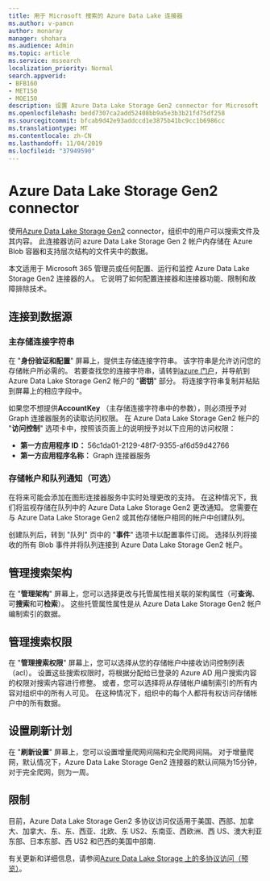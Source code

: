 ```yaml
---
title: 用于 Microsoft 搜索的 Azure Data Lake 连接器
ms.author: v-pamcn
author: monaray
manager: shohara
ms.audience: Admin
ms.topic: article
ms.service: mssearch
localization_priority: Normal
search.appverid:
- BFB160
- MET150
- MOE150
description: 设置 Azure Data Lake Storage Gen2 connector for Microsoft Search
ms.openlocfilehash: bedd7307ca2add52408bb9a5e3b3b21fd75df258
ms.sourcegitcommit: bfcab9d42e93addccd1e3875b41bc9cc1b6986cc
ms.translationtype: MT
ms.contentlocale: zh-CN
ms.lasthandoff: 11/04/2019
ms.locfileid: "37949590"
---
```

# <a name="azure-data-lake-storage-gen2-connector"></a>Azure Data Lake Storage Gen2 connector

使用[Azure Data Lake Storage Gen2](https://docs.microsoft.com/azure/storage/blobs/data-lake-storage-introduction) connector，组织中的用户可以搜索文件及其内容。 此连接器访问 azure Data Lake Storage Gen 2 帐户内存储在 Azure Blob 容器和支持层次结构的文件夹中的数据。

本文适用于 Microsoft 365 管理员或任何配置、运行和监控 Azure Data Lake Storage Gen2 连接器的人。 它说明了如何配置连接器和连接器功能、限制和故障排除技术。

## <a name="connect-to-a-data-source"></a>连接到数据源

### <a name="primary-storage-connection-string"></a>主存储连接字符串 
在 "**身份验证和配置**" 屏幕上，提供主存储连接字符串。 该字符串是允许访问您的存储帐户所必需的。 若要查找您的连接字符串，请转到[azure 门户](https://ms.portal.azure.com/#home)，并导航到 Azure Data Lake Storage Gen2 帐户的 "**密钥**" 部分。 将连接字符串复制并粘贴到屏幕上的相应字段中。

如果您不想提供**AccountKey** （主存储连接字符串中的参数），则必须授予对 Graph 连接器服务的读取访问权限。 在 Azure Data Lake Storage Gen2 帐户的 "**访问控制**" 选项卡中，按照该页面上的说明授予对以下应用的访问权限：
* **第一方应用程序 ID：** 56c1da01-2129-48f7-9355-af6d59d42766
* **第一方应用程序名称：** Graph 连接器服务

### <a name="storage-account-and-queue-notifications-optional"></a>存储帐户和队列通知（可选）
在将来可能会添加在图形连接器服务中实时处理更改的支持。 在这种情况下，我们将监视存储在队列中的 Azure Data Lake Storage Gen2 更改通知。 您需要在与 Azure Data Lake Storage Gen2 或其他存储帐户相同的帐户中创建队列。

创建队列后，转到 "队列" 页中的 "**事件**" 选项卡以配置事件订阅。 选择队列将接收的所有 Blob 事件并将队列连接到 Azure Data Lake Storage Gen2 帐户。

## <a name="manage-the-search-schema"></a>管理搜索架构
在 "**管理架构**" 屏幕上，您可以选择更改与托管属性相关联的架构属性（可**查询**、可**搜索**和可**检索**）。 这些托管属性属性是从 Azure Data Lake Storage Gen2 帐户编制索引的数据。

## <a name="manage-search-permissions"></a>管理搜索权限
在 "**管理搜索权限**" 屏幕上，您可以选择从您的存储帐户中接收访问控制列表（acl）。 设置这些搜索权限时，将根据分配给已登录的 Azure AD 用户搜索内容的权限对搜索内容进行修整。 或者，您可以选择将从存储帐户编制索引的所有内容对组织中的所有人可见。 在这种情况下，组织中的每个人都将有权访问存储帐户中的所有数据。
 
## <a name="set-the-refresh-schedule"></a>设置刷新计划
在 "**刷新设置**" 屏幕上，您可以设置增量爬网间隔和完全爬网间隔。 对于增量爬网，默认情况下，Azure Data Lake Storage Gen2 连接器的默认间隔为15分钟，对于完全爬网，则为一周。
 
## <a name="limitations"></a>限制
目前，Azure Data Lake Storage Gen2 多协议访问仅适用于美国、西部、加拿大、加拿大、东、东、西亚、北欧、东 US2、东南亚、西欧洲、西 US、澳大利亚东部、日本东部、西 US2 和巴西的美国中部南.

有关更新和详细信息，请参阅[Azure Data Lake Storage 上的多协议访问（预览）](https://docs.microsoft.com/azure/storage/blobs/data-lake-storage-multi-protocol-access)。


